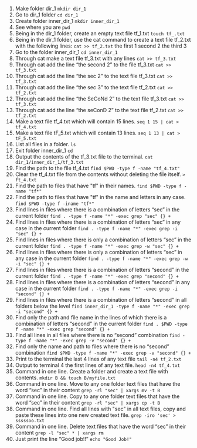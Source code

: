 1. Make folder dir_1
 `mkdir dir_1`
 2. Go to dir_1 folder
`cd dir_1`
 3. Create folder inner_dir_1
 `mkdir inner_dir_1`
 4. See where you are
`pwd`
 5. Being in the dir_1 folder, create an empty text file tf_1.txt
 `touch tf_.txt`
 6. Being in the dir_1 folder, use the cat command to create a text file tf_2.txt with the following lines:
 `cat >> tf_2.txt`
 the first 1
 second 2
 the third 3
 7. Go to the folder inner_dir_1
`cd inner_dir_1`
 8. Through cat make a text file tf_3.txt with any lines
 `cat >> tf_3.txt`
 9. Through cat add the line “the second 2” to the file tf_3.txt
`cat >> tf_3.txt`
 10. Through cat add the line “the sec 2” to the text file tf_3.txt
`cat >> tf_3.txt`
 11. Through cat add the line “the sec 3” to the text file tf_2.txt
`cat >> tf_2.txt`
 12. Through cat add the line “the SeCoNd 2” to the text file tf_3.txt
`cat >> tf_3.txt`
 13. Through cat add the line “the seConD 2” to the text file tf_2.txt
`cat >> tf_2.txt`
 14. Make a text file tf_4.txt which will contain 15 lines.
`seq 1 15 | cat > tf_4.txt`
 15. Make a text file tF_5.txt which will contain 13 lines.
`seq 1 13 | cat > tF_5.txt`
 16. List all files in a folder.
`ls`
 17. Exit folder inner_dir_1
`cd`
 18. Output the contents of the tf_3.txt file to the terminal.
`cat dir_1/inner_dir_1/tf_3.txt`
 19. Find the path to the file tf_4.txt
`find $PWD -type f -name "tf_4.txt"`
 20. Clear the tf_4.txt file from the contents without deleting the file itself.
`> ft_4.txt`
 21. Find the path to files that have "tf" in their names.
`find $PWD -type f -name "tf*"`
 22. Find the path to files that have "tf" in the name and letters in any case.
`find $PWD -type f -iname "tf*"`
 23. Find lines in files where there is a combination of letters “sec” in the current folder
`find . -type f -name "*" -exec grep "sec" {} +`
 24. Find lines in files where there is a combination of letters “sec” in any case in the current folder
`find . -type f -name "*" -exec grep -i "sec" {} +`
 25. Find lines in files where there is only a combination of letters “sec” in the current folder
`find . -type f -name "*" -exec grep -w "sec" {} +`
 26. Find lines in files where there is only a combination of letters “sec” in any case in the current folder
`find . -type f -name "*" -exec grep -w -i "sec" {} +`
 27. Find lines in files where there is a combination of letters “second” in the current folder
`find . -type f -name "*" -exec grep "second" {} +`
 28. Find lines in files where there is a combination of letters “second” in any case in the current folder
`find . -type f -name "*" -exec grep -i "second" {} +`
 29. Find lines in files where there is a combination of letters “second” in all folders below the level
`find inner_dir_1 -type f -name "*" -exec grep -i "second" {} +`
 30. Find only the path and file name in the lines of which there is a combination of letters “second” in the current folder
`find . $PWD -type f -name "*" -exec grep "second" {} +`
 31. Find all lines in all files where there is no “second” combination
`find -type f -name "*" -exec grep -v "second" {} +`
 32. Find only the name and path to files where there is no “second” combination
`find $PWD -type f -name "*" -exec grep -v "second" {} +`
 33. Print to the terminal the last 4 lines of any text file
`tail -n4 tf_2.txt`
 34. Output to terminal 4 the first lines of any text file.
`head -n4 tf_4.txt`
 35. Command in one line. Create a folder and create a text file with contents.
`mkdir B && touch B/myfile.txt`
 36. Command in one line. Move to any one folder text files that have the word “sec” in their content
`grep -rl "sec" | xargs mv -t B`
 37. Command in one line. Copy to any one folder text files that have the word “sec” in their content
`grep -rl "sec" | xargs cp -t B`
 38. Command in one line. Find all lines with "sec" in all text files, copy and paste these lines into one new created text file.
`grep -iro 'sec' > sssssoo.txt`
 39. Command in one line. Delete text files that have the word “sec” in their content
`grep -l "sec" * | xargs rm`
 40. Just print the line “Good job!!”
`echo "Good Job!"`
